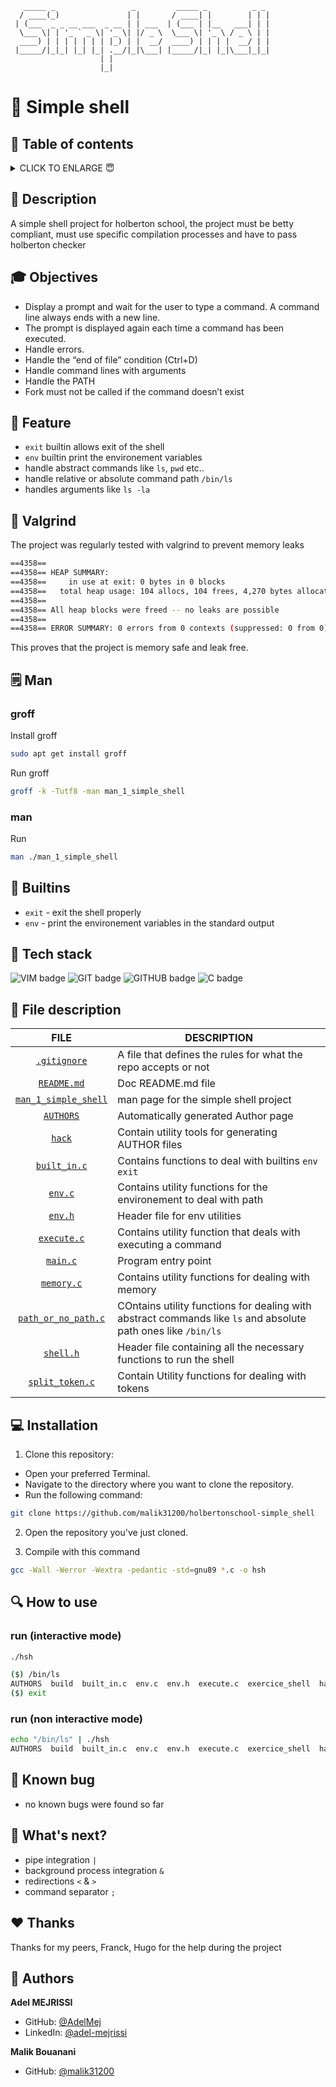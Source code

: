 ```
   _____ _                 _         _____ _          _ _ 
  / ____(_)               | |       / ____| |        | | |
 | (___  _ _ __ ___  _ __ | | ___  | (___ | |__   ___| | |
  \___ \| | '_ ` _ \| '_ \| |/ _ \  \___ \| '_ \ / _ \ | |
  ____) | | | | | | | |_) | |  __/  ____) | | | |  __/ | |
 |_____/|_|_| |_| |_| .__/|_|\___| |_____/|_| |_|\___|_|_|
                    | |                                   
                    |_|                                  
```
# 🐚 Simple shell
## 🔖 Table of contents

<details>
  <summary>
    CLICK TO ENLARGE 😇
  </summary>
  📄 <a href="#description">Description</a>
  <br>
  🎓 <a href="#objectives">Objectives</a>
  <br>
  🔨 <a href="#tech-stack">Tech stack</a>
  <br>
  📝 <a href="#feature">Feature</a>
  <br>
  👾 <a href="#valgrind">Valgrind</a>
  <br>
  💾 <a href="#builtins">Builtins</a>
  <br>
  🗒️ <a href="#man">Man</a> 
  <br>
  📂 <a href="#files-description">Files description</a>
  <br>
  💻 <a href="#installation">Installation</a>
  <br>
  🔍 <a href="#how-to-use">How to Use</a>
  <br>
  🚨 <a href="#known-bug">Known bug</a> 
  <br>
  🔧 <a href="#whats-next">What's next?</a>
  <br>
  ♥️ <a href="#thanks">Thanks</a>
  <br>
  👷 <a href="#authors">Authors</a>
  </details>

## 📄 <span id="description">Description</span>

A simple shell project for holberton school, the project must be betty compliant,
must use specific compilation processes and have to pass holberton checker

## 🎓 <span id="objectives">Objectives</span>

- Display a prompt and wait for the user to type a command. A command line always ends with a new line.
- The prompt is displayed again each time a command has been executed.
- Handle errors.
- Handle the “end of file” condition (Ctrl+D)
- Handle command lines with arguments
- Handle the PATH
- Fork must not be called if the command doesn’t exist

## 📝 <span id="feature">Feature</span>
- `exit` builtin allows exit of the shell
- `env` builtin print the environement variables
- handle abstract commands like `ls`, `pwd` etc..
- handle relative or absolute command path `/bin/ls`
- handles arguments like `ls -la`

## 👾 <span id="valgrind">Valgrind</span>

The project was regularly tested with valgrind to prevent memory leaks
```bash
==4358==
==4358== HEAP SUMMARY:
==4358==     in use at exit: 0 bytes in 0 blocks
==4358==   total heap usage: 104 allocs, 104 frees, 4,270 bytes allocated
==4358==
==4358== All heap blocks were freed -- no leaks are possible
==4358==
==4358== ERROR SUMMARY: 0 errors from 0 contexts (suppressed: 0 from 0)
```

This proves that the project is memory safe and leak free.
## 🗒️ <span id="man">Man</span>
### groff
Install groff
```bash
sudo apt get install groff
```
Run groff
```bash
groff -k -Tutf8 -man man_1_simple_shell
```

### man
Run
```bash
man ./man_1_simple_shell
```
## 💾 <span id="builtins">Builtins</span>
- `exit` - exit the shell properly
- `env` - print the environement variables in the standard output

## 🔨 <span id="tech-stack">Tech stack</span>

<p align="left">
<img src="https://img.shields.io/badge/VIM-3EB535?logo=vim&logoColor=white&style=for-the-badge" alt="VIM badge">

<img src="https://img.shields.io/badge/GIT-D68936?logo=git&logoColor=white&style=for-the-badge" alt="GIT badge">

<img src="https://img.shields.io/badge/GITHUB-000000?logo=github&logoColor=white&style=for-the-badge" alt="GITHUB badge">

<img src="https://img.shields.io/badge/C-2FA5BA?logo=c&logoColor=white&style=for-the-badge" alt="C badge">

</p>

## 📂 <span id="files-description">File description</span>

| **FILE**            | **DESCRIPTION**                                   |
| :-----------------: | ------------------------------------------------- |
| [`.gitignore`](https://github.com/malik31200/holbertonschool-simple_shell/blob/main/.gitignore)       | A file that defines the rules for what the repo accepts or not                          |
| [`README.md`](https://github.com/malik31200/holbertonschool-simple_shell/blob/main/README.md)     | Doc README.md file                       |
| [`man_1_simple_shell`](https://github.com/malik31200/holbertonschool-simple_shell/blob/main/man_1_simple_shell)      | man page for the simple shell project |
| [`AUTHORS`](https://github.com/malik31200/holbertonschool-simple_shell/blob/main/AUTHORS)      | Automatically generated Author page     |
| [`hack`](https://github.com/malik31200/holbertonschool-simple_shell/tree/main/hack)       | Contain utility tools for generating AUTHOR files   |
| [`built_in.c`](https://github.com/malik31200/holbertonschool-simple_shell/blob/main/built_in.c)       | Contains functions to deal with builtins `env` `exit`|
| [`env.c`](https://github.com/malik31200/holbertonschool-simple_shell/blob/main/env.c)       | Contains utility functions for the environement to deal with path |
| [`env.h`](https://github.com/malik31200/holbertonschool-simple_shell/blob/main/env.h)       | Header file for env utilities |
| [`execute.c`](https://github.com/malik31200/holbertonschool-simple_shell/blob/main/execute.c)       | Contains utility function that deals with executing a command |
| [`main.c`](https://github.com/malik31200/holbertonschool-simple_shell/blob/main/main.c)       | Program entry point |
| [`memory.c`](https://github.com/malik31200/holbertonschool-simple_shell/blob/main/memory.c)       | Contains utility functions for dealing with memory |
| [`path_or_no_path.c`](https://github.com/malik31200/holbertonschool-simple_shell/blob/main/path_or_no_path.c)       | COntains utility functions for dealing with abstract commands like `ls` and absolute path ones like `/bin/ls`|
| [`shell.h`](https://github.com/malik31200/holbertonschool-simple_shell/blob/main/shell.h)       | Header file containing all the necessary functions to run the shell |
| [`split_token.c`](https://github.com/malik31200/holbertonschool-simple_shell/blob/main/split_token.c)       | Contain Utility functions for dealing with tokens |

## 💻 <span id="installation">Installation</span>

1. Clone this repository:
  - Open your preferred Terminal.
  - Navigate to the directory where you want to clone the repository.
  - Run the following command:

```bash
git clone https://github.com/malik31200/holbertonschool-simple_shell
```

2. Open the repository you've just cloned.

3. Compile with this command

```bash
gcc -Wall -Werror -Wextra -pedantic -std=gnu89 *.c -o hsh
```

## 🔍 <span id="how-to-use">How to use</span>
### run (interactive mode)
```bash
./hsh
```

```bash
($) /bin/ls
AUTHORS  build  built_in.c  env.c  env.h  execute.c  exercice_shell  hack  hsh  main.c  man_1_simple_shell  memory.c  obj  path_or_no_path.c  README.md  shell.h  split_token.c  test_ls_2
($) exit
```

### run (non interactive mode)
```bash
echo "/bin/ls" | ./hsh
AUTHORS  build  built_in.c  env.c  env.h  execute.c  exercice_shell  hack  hsh  main.c  man_1_simple_shell  memory.c  obj  path_or_no_path.c  README.md  shell.h  split_token.c  test_ls_2
```


## 🚨 <span id="known-bug">Known bug</span>
- no known bugs were found so far

## 🔧 <span id="whats-next">What's next?</span>

- pipe integration `|`
- background process integration `&`
- redirections `<` & `>`
- command separator `;`

## ♥️ <span id="thanks">Thanks</span>

Thanks for my peers, Franck, Hugo for the help during the project

## 👷 <span id="authors">Authors</span>

**Adel MEJRISSI**
- GitHub: [@AdelMej](https://github.com/AdelMej)
- LinkedIn: [@adel-mejrissi](https://www.linkedin.com/in/adel-mejrissi-709374172)

**Malik Bouanani**
- GitHub: [@malik31200](https://github.com/malik31200)

